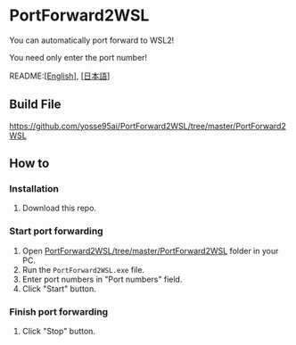 # PortForward2WSL
You can automatically port forward to WSL2!

You need only enter the port number!

README:[[English]()], [[日本語]()]
## Build File
https://github.com/yosse95ai/PortForward2WSL/tree/master/PortForward2WSL

## How to
### Installation
1. Download this repo.

### Start port forwarding
1. Open [PortForward2WSL/tree/master/PortForward2WSL](https://github.com/yosse95ai/PortForward2WSL/tree/master/PortForward2WSL) folder in your PC.
1. Run the `PortForward2WSL.exe` file.
1. Enter port numbers in "Port numbers" field.
4. Click "Start" button.

### Finish port forwarding
1. Click "Stop" button.


